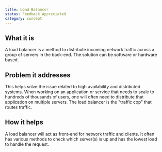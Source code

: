 ```yaml
---
title: Load Balancer
status: Feedback Appreciated
category: concept
---
```


## What it is
A load balancer is a method to distribute incoming network traffic across a group of servers in the back-end. The solution can be software or hardware based.

## Problem it addresses
This helps solve the issue related to high availability and distributed systems. When working on an application or service that needs to scale to hundreds of thousands of users, one will often need to distribute that application on multiple servers. The load balancer is the "traffic cop" that routes traffic.

## How it helps
A load balancer will act as front-end for network traffic and clients. It often has various methods to check which server(s) is up and has the lowest load to handle the request.